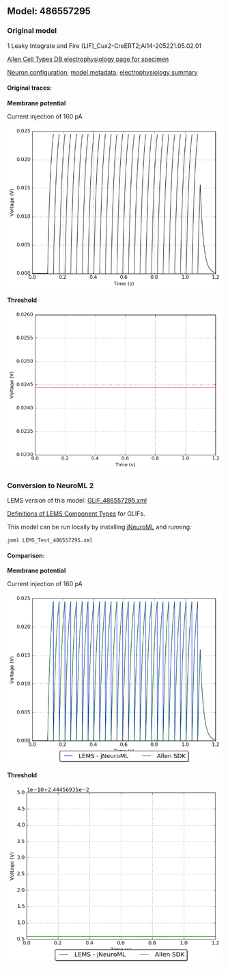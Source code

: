 
## Model: 486557295

### Original model

1 Leaky Integrate and Fire (LIF)_Cux2-CreERT2;Ai14-205221.05.02.01

[Allen Cell Types DB electrophysiology page for specimen](http://celltypes.brain-map.org/mouse/experiment/electrophysiology/486175203)

[Neuron configuration](neuron_config.json); [model metadata](model_metadata.json); [electrophysiology summary](ephys_sweeps.json)

#### Original traces:

**Membrane potential**

Current injection of 160 pA

![Original](MembranePotential_160pA.png)

**Threshold**

![Threshold](Threshold_160pA.png)

### Conversion to NeuroML 2

LEMS version of this model: [GLIF_486557295.xml](GLIF_486557295.xml)

[Definitions of LEMS Component Types](../GLIFs.xml) for GLIFs.

This model can be run locally by installing [jNeuroML](https://github.com/NeuroML/jNeuroML) and running:

    jnml LEMS_Test_486557295.xml

#### Comparison:

**Membrane potential**

Current injection of 160 pA

![Comparison](Comparison_160pA.png)

**Threshold**

![Comparison](Comparison_Threshold_160pA.png)
